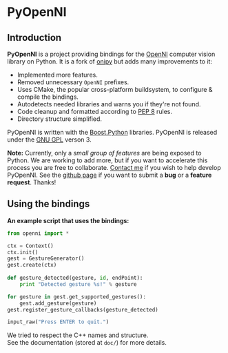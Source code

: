 # PyOpenNI #

## Introduction ##

**PyOpenNI** is a project providing bindings for the [OpenNI](http://openni.org) computer vision library on Python. It is a fork of [onipy](http://code.google.com/p/onipy) but adds many improvements to it:

 * Implemented more features.
 * Removed unnecessary `OpenNI` prefixes.
 * Uses CMake, the popular cross-platform buildsystem, to configure & compile the bindings.
 * Autodetects needed libraries and warns you if they're not found.
 * Code cleanup and formatted according to [PEP 8](http://www.python.org/dev/peps/pep-0008) rules.
 * Directory structure simplified.

PyOpenNI is written with the [Boost.Python](http://www.boost.org/doc/libs/release/libs/python/doc/index.html) libraries. PyOpenNI is released under the [GNU GPL](http://www.gnu.org/copyleft/gpl.html) verson 3.

**Note:** Currently, only a _small group of features_ are being exposed to Python. We are working to add more, but if you want to accelerate this process you are free to collaborate. [Contact me](mailto:jmendeth@gmail.com) if you wish to help develop PyOpenNI.
See the [github page](https://github.com/jmendeth/PyOpenNI) if you want to submit a **bug** or a **feature request**. Thanks!

## Using the bindings ##

**An example script that uses the bindings:**

```python
from openni import *

ctx = Context()
ctx.init()
gest = GestureGenerator()
gest.create(ctx)
    
def gesture_detected(gesture, id, endPoint):
    print "Detected gesture %s!" % gesture

for gesture in gest.get_supported_gestures():
    gest.add_gesture(gesture)
gest.register_gesture_callbacks(gesture_detected)

input_raw("Press ENTER to quit.")
```

We tried to respect the C++ names and structure.  
See the documentation (stored at `doc/`) for more details.